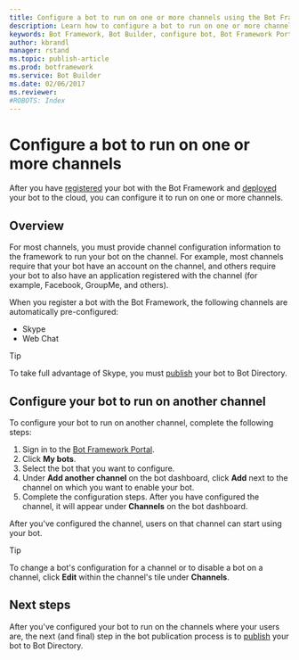 ```yaml
---
title: Configure a bot to run on one or more channels using the Bot Framework Portal | Microsoft Docs
description: Learn how to configure a bot to run on one or more channels by using the Bot Framework Portal.
keywords: Bot Framework, Bot Builder, configure bot, Bot Framework Portal, channel, configure
author: kbrandl
manager: rstand
ms.topic: publish-article
ms.prod: botframework
ms.service: Bot Builder
ms.date: 02/06/2017
ms.reviewer:
#ROBOTS: Index
---
```


# Configure a bot to run on one or more channels

After you have [registered](~/deploy/register.md) your bot with the Bot Framework and [deployed](~/deploy/deploy.md) your bot to the cloud, 
you can configure it to run on one or more channels. 

## Overview
For most channels, you must provide channel configuration information to the framework to run your bot on the channel. 
For example, most channels require that your bot have an account on the channel, and others require your bot to 
also have an application registered with the channel (for example, Facebook, GroupMe, and others).

When you register a bot with the Bot Framework, the following channels are automatically pre-configured:

- Skype
- Web Chat

> [!TIP]
> To take full advantage of Skype, you must [publish](~/deploy/add-to-directory.md) your bot to Bot Directory.

## Configure your bot to run on another channel

To configure your bot to run on another channel, complete the following steps:

1. Sign in to the <a href="https://dev.botframework.com" target="_blank">Bot Framework Portal</a>.
2. Click **My bots**. 
3. Select the bot that you want to configure.
4. Under **Add another channel** on the bot dashboard, click **Add** next to the channel on which you want to enable your bot.
5. Complete the configuration steps. After you have configured the channel, it will appear under **Channels** on the bot dashboard. 

After you've configured the channel, users on that channel can start using your bot.

> [!TIP]
> To change a bot's configuration for a channel or to disable a bot on a channel, click **Edit** within the channel's tile under **Channels**. 

## Next steps

After you've configured your bot to run on the channels where your users are, the next (and final) step in the bot publication process is to [publish](~/deploy/add-to-directory.md) your bot to Bot Directory. 





